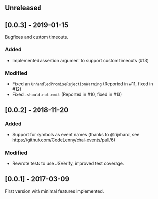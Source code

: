 ## Unreleased

## [0.0.3] - 2019-01-15

Bugfixes and custom timeouts.

### Added

- Implemented assertion argument to support custom timeouts (#13)

### Modified

- Fixed an `UnhandledPromiseRejectionWarning` (Reported in #11, fixed in #12)
- Fixed `.should.not.emit` (Reported in #10, fixed in #13)

## [0.0.2] - 2018-11-20

### Added

- Support for symbols as event names (thanks to @rijnhard, see https://github.com/CodeLenny/chai-events/pull/6)

### Modified

- Rewrote tests to use JSVerify, improved test coverage.

## [0.0.1] - 2017-03-09

First version with minimal features implemented.
